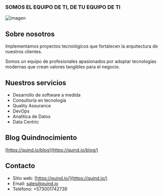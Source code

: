 ### SOMOS EL EQUIPO DE TI, DE TU EQUIPO DE TI

![imagen](https://github.com/user-attachments/assets/4856275d-ad45-4eb1-aacf-863272dcbbd3)


## Sobre nosotros

Implementamos proyectos tecnológicos que fortalecen la arquitectura de nuestros clientes.

Somos un equipo de profesionales apasionados por adoptar tecnologías modernas que crean valores tangibles para el negocio.



## Nuestros servicios

- Desarrollo de software a medida
- Consultoría en tecnología
- Quality Assurance
- DevOps
- Analitica de Datos
- Data Centric

## Blog Quindnocimiento

[https://quind.io/blog](https://quind.io/blog/)



## Contacto

- Sitio web: [https://quind.io/](https://quind.io/)
- Email: sales@quind.io
- Teléfono: +573001742739
